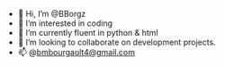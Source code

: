 - 👋 Hi, I’m @BBorgz
- 👀 I’m interested in coding
- 🌱 I’m currently fluent in python & html
- 💞️ I’m looking to collaborate on development projects.
- 📫 @bmbourgault4@gmail.com

<!---
BBorgz/BBorgz is a ✨ special ✨ repository because its `README.md` (this file) appears on your GitHub profile.
You can click the Preview link to take a look at your changes.
--->
